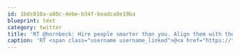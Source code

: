 ```yaml
---
id: 1bdc010a-a80c-4ebe-b34f-beadca8e19ba
blueprint: text
category: twitter
title: 'RT @hornbeck: Hire people smarter than you. Align them with the goals of the company. Protect them from bureaucracy. Get out of their wa ...'
caption: 'RT <span class="username username_linked">@<a href="https://twitter.com/hornbeck" title="hornbeck">hornbeck</a></span>: Hire people smarter than you. Align them with the goals of the company. Protect them from bureaucracy. Get out of their wa ...'
---
```

